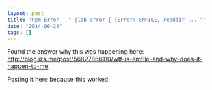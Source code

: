 ```yaml
---
layout: post
title: 'npm Error - " glob error { [Error: EMFILE, readdir ... "'
date: "2014-06-24"
tags: []
---
```


Found the answer why this was happening here: <a href="http://blog.izs.me/post/56827866110/wtf-is-emfile-and-why-does-it-happen-to-me">http://blog.izs.me/post/56827866110/wtf-is-emfile-and-why-does-it-happen-to-me</a>

Posting it here because this worked:

<script src="https://gist.github.com/funkfinger/e10a76f316b3b5cf0394.js"></script>
